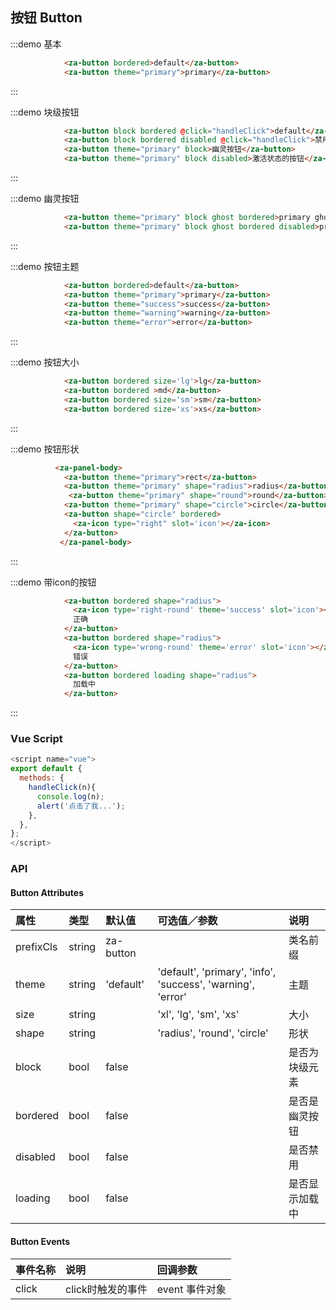 ## 按钮 Button

:::demo 基本
```html
            <za-button bordered>default</za-button>
            <za-button theme="primary">primary</za-button>
```
:::

:::demo 块级按钮
```html
            <za-button block bordered @click="handleClick">default</za-button>
            <za-button block bordered disabled @click="handleClick">禁用状态的按钮</za-button>
            <za-button theme="primary" block>幽灵按钮</za-button>
            <za-button theme="primary" block disabled>激活状态的按钮</za-button>
```
:::

:::demo 幽灵按钮
```html
            <za-button theme="primary" block ghost bordered>primary ghost</za-button>
            <za-button theme="primary" block ghost bordered disabled>primary ghost disabled</za-button>
```
:::

:::demo 按钮主题
```html
            <za-button bordered>default</za-button>
            <za-button theme="primary">primary</za-button>
            <za-button theme="success">success</za-button>
            <za-button theme="warning">warning</za-button>
            <za-button theme="error">error</za-button>
```
:::

:::demo 按钮大小
```html
            <za-button bordered size='lg'>lg</za-button>
            <za-button bordered >md</za-button>
            <za-button bordered size='sm'>sm</za-button>
            <za-button bordered size='xs'>xs</za-button>
```
:::

:::demo 按钮形状
```html
          <za-panel-body>
            <za-button theme="primary">rect</za-button>
            <za-button theme="primary" shape="radius">radius</za-button>
             <za-button theme="primary" shape="round">round</za-button>
            <za-button theme="primary" shape="circle">circle</za-button>
            <za-button shape="circle" bordered>
              <za-icon type="right" slot='icon'></za-icon>
            </za-button>
           </za-panel-body>
```
:::

:::demo 带icon的按钮
```html
            <za-button bordered shape="radius">
              <za-icon type='right-round' theme='success' slot='icon'></za-icon>
              正确
            </za-button>
            <za-button bordered shape="radius">
              <za-icon type='wrong-round' theme='error' slot='icon'></za-icon>
              错误
            </za-button>
            <za-button bordered loading shape="radius">
              加载中
            </za-button>
```
:::

### Vue Script
```javascript
<script name="vue">
export default {
  methods: {
    handleClick(n){
      console.log(n);
      alert('点击了我...');
    },
  },
};
</script>
```

### API

#### Button Attributes

| 属性 | 类型 | 默认值 | 可选值／参数 | 说明 |
| :--- | :--- | :--- | :--- | :--- |
| prefixCls | string | za-button | | 类名前缀 |
| theme | string | 'default' | 'default', 'primary', 'info', 'success', 'warning', 'error' | 主题 |
| size | string | | 'xl', 'lg', 'sm', 'xs' | 大小 |
| shape | string | | 'radius', 'round', 'circle' | 形状 |
| block | bool | false | | 是否为块级元素 |
| bordered | bool | false | | 是否是幽灵按钮 |
| disabled | bool | false | | 是否禁用 |
| loading | bool | false | | 是否显示加载中 |

#### Button Events

| 事件名称 | 说明 | 回调参数 |
| :--- | :--- | :--- |
| click | click时触发的事件 | event 事件对象 |

